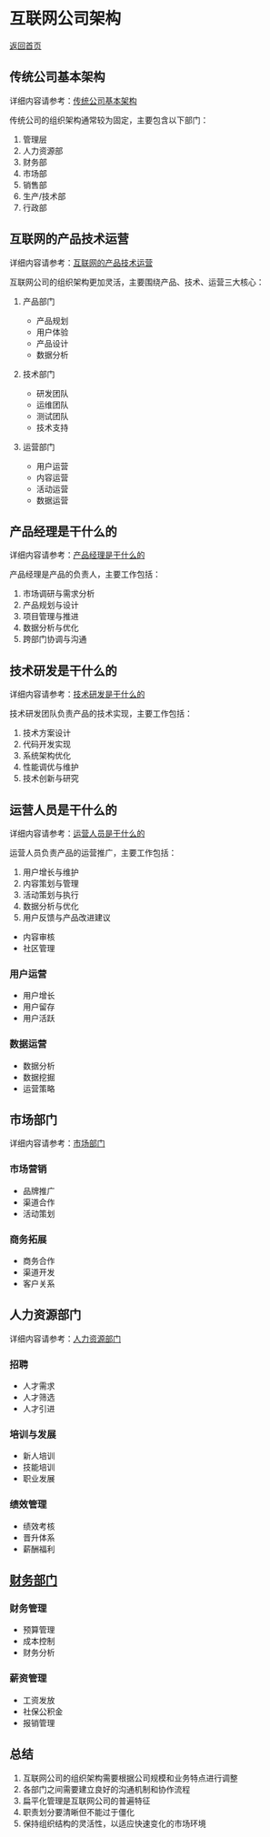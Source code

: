 # 互联网公司架构

[返回首页](../README.md)

## 传统公司基本架构

详细内容请参考：[传统公司基本架构](./traditional-company-structure.md)

传统公司的组织架构通常较为固定，主要包含以下部门：

1. 管理层
2. 人力资源部
3. 财务部
4. 市场部
5. 销售部
6. 生产/技术部
7. 行政部

## 互联网的产品技术运营

详细内容请参考：[互联网的产品技术运营](./internet-product-tech-operation.md)

互联网公司的组织架构更加灵活，主要围绕产品、技术、运营三大核心：

1. 产品部门
   - 产品规划
   - 用户体验
   - 产品设计
   - 数据分析

2. 技术部门
   - 研发团队
   - 运维团队
   - 测试团队
   - 技术支持

3. 运营部门
   - 用户运营
   - 内容运营
   - 活动运营
   - 数据运营

## 产品经理是干什么的

详细内容请参考：[产品经理是干什么的](./product-manager-role.md)

产品经理是产品的负责人，主要工作包括：

1. 市场调研与需求分析
2. 产品规划与设计
3. 项目管理与推进
4. 数据分析与优化
5. 跨部门协调与沟通

## 技术研发是干什么的

详细内容请参考：[技术研发是干什么的](./tech-development-role.md)

技术研发团队负责产品的技术实现，主要工作包括：

1. 技术方案设计
2. 代码开发实现
3. 系统架构优化
4. 性能调优与维护
5. 技术创新与研究

## 运营人员是干什么的

详细内容请参考：[运营人员是干什么的](./operation-role.md)

运营人员负责产品的运营推广，主要工作包括：

1. 用户增长与维护
2. 内容策划与管理
3. 活动策划与执行
4. 数据分析与优化
5. 用户反馈与产品改进建议
- 内容审核
- 社区管理

### 用户运营
- 用户增长
- 用户留存
- 用户活跃

### 数据运营
- 数据分析
- 数据挖掘
- 运营策略

## 市场部门

详细内容请参考：[市场部门](./marketing-department-role.md)

### 市场营销
- 品牌推广
- 渠道合作
- 活动策划

### 商务拓展
- 商务合作
- 渠道开发
- 客户关系

## 人力资源部门

详细内容请参考：[人力资源部门](./hr-department-role.md)

### 招聘
- 人才需求
- 人才筛选
- 人才引进

### 培训与发展
- 新人培训
- 技能培训
- 职业发展

### 绩效管理
- 绩效考核
- 晋升体系
- 薪酬福利

## [财务部门](./finance-department-role.md)

### 财务管理
- 预算管理
- 成本控制
- 财务分析

### 薪资管理
- 工资发放
- 社保公积金
- 报销管理

## 总结

1. 互联网公司的组织架构需要根据公司规模和业务特点进行调整
2. 各部门之间需要建立良好的沟通机制和协作流程
3. 扁平化管理是互联网公司的普遍特征
4. 职责划分要清晰但不能过于僵化
5. 保持组织结构的灵活性，以适应快速变化的市场环境